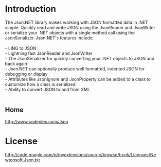 # Introduction #

The Json.NET library makes working with JSON formatted data in .NET simple. Quickly read and write JSON using the JsonReader and JsonWriter or serialize your .NET objects with a single method call using the JsonSerializer. Json.NET&#39;s features include&#58;<br /><br />- LINQ to JSON<br />- Lightning fast JsonReader and JsonWriter<br />- The JsonSerializer for quickly converting your .NET objects to JSON and back again<br />- Json.NET can optionally produce well formatted, indented JSON for debugging or display<br />- Attributes like JsonIgnore and JsonProperty can be added to a class to customize how a class is serialized<br />- Ability to convert JSON to and from XML<br /> <br />

## Home ##

http://www.codeplex.com/Json

# License #

http://code.google.com/p/myextensions/source/browse/trunk/Licenses/Newtonsoft.Json.txt